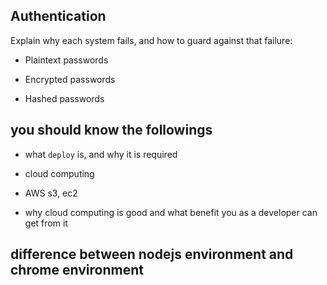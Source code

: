 ## Authentication
Explain why each system fails, and how to guard against that failure:
- Plaintext passwords

- Encrypted passwords

- Hashed passwords

## you should know the followings
- what `deploy` is, and why it is required

- cloud computing

- AWS s3, ec2

- why cloud computing is good and what benefit you as a developer can get from it

## difference between nodejs environment and chrome environment
